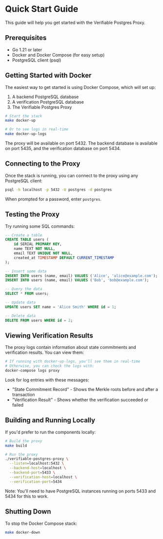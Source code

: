 # Quick Start Guide

This guide will help you get started with the Verifiable Postgres Proxy.

## Prerequisites

- Go 1.21 or later
- Docker and Docker Compose (for easy setup)
- PostgreSQL client (psql)

## Getting Started with Docker

The easiest way to get started is using Docker Compose, which will set up:
1. A backend PostgreSQL database
2. A verification PostgreSQL database
3. The Verifiable Postgres Proxy

```bash
# Start the stack
make docker-up

# Or to see logs in real-time
make docker-up-logs
```

The proxy will be available on port 5432. The backend database is available on port 5435, and the verification database on port 5434.

## Connecting to the Proxy

Once the stack is running, you can connect to the proxy using any PostgreSQL client:

```bash
psql -h localhost -p 5432 -U postgres -d postgres
```

When prompted for a password, enter `postgres`.

## Testing the Proxy

Try running some SQL commands:

```sql
-- Create a table
CREATE TABLE users (
    id SERIAL PRIMARY KEY,
    name TEXT NOT NULL,
    email TEXT UNIQUE NOT NULL,
    created_at TIMESTAMP DEFAULT CURRENT_TIMESTAMP
);

-- Insert some data
INSERT INTO users (name, email) VALUES ('Alice', 'alice@example.com');
INSERT INTO users (name, email) VALUES ('Bob', 'bob@example.com');

-- Query the data
SELECT * FROM users;

-- Update data
UPDATE users SET name = 'Alice Smith' WHERE id = 1;

-- Delete data
DELETE FROM users WHERE id = 2;
```

## Viewing Verification Results

The proxy logs contain information about state commitments and verification results. You can view them:

```bash
# If running with docker-up-logs, you'll see them in real-time
# Otherwise, you can check the logs with:
docker-compose logs proxy
```

Look for log entries with these messages:
- "State Commitment Record" - Shows the Merkle roots before and after a transaction
- "Verification Result" - Shows whether the verification succeeded or failed

## Building and Running Locally

If you'd prefer to run the components locally:

```bash
# Build the proxy
make build

# Run the proxy
./verifiable-postgres-proxy \
  --listen=localhost:5432 \
  --backend-host=localhost \
  --backend-port=5433 \
  --verification-host=localhost \
  --verification-port=5434
```

Note: You'll need to have PostgreSQL instances running on ports 5433 and 5434 for this to work.

## Shutting Down

To stop the Docker Compose stack:

```bash
make docker-down
```